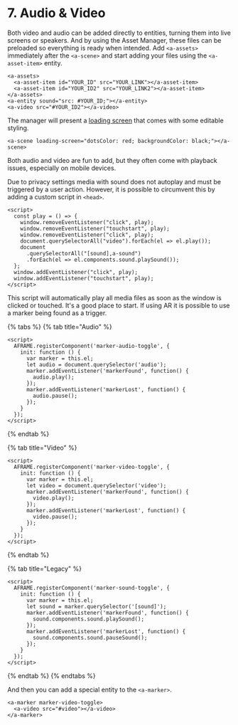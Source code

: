 # 7. Audio & Video

Both video and audio can be added directly to entities, turning them into live screens or speakers. And by using the Asset Manager, these files can be preloaded so everything is ready when intended. Add `<a-assets>` immediately after the `<a-scene>` and start adding your files using the `<a-asset-item>` entity.

```markup
<a-assets>
  <a-asset-item id="YOUR_ID" src="YOUR_LINK"></a-asset-item>
  <a-asset-item id="YOUR_ID2" src="YOUR_LINK2"></a-asset-item>
</a-assets>
<a-entity sound="src: #YOUR_ID;"></a-entity>
<a-video src="#YOUR_ID2"></a-video>
```

The manager will present a [loading screen](https://github.com/aframevr/aframe/blob/master/docs/components/loading-screen.md) that comes with some editable styling.

```markup
<a-scene loading-screen="dotsColor: red; backgroundColor: black;"></a-scene>
```

Both audio and video are fun to add, but they often come with playback issues, especially on mobile devices.

Due to privacy settings media with sound does not autoplay and must be triggered by a user action. However, it is possible to circumvent this by adding a custom script in `<head>`.

```markup
<script>
  const play = () => {
    window.removeEventListener("click", play);
    window.removeEventListener("touchstart", play);
    window.removeEventListener("click", play);
    document.querySelectorAll("video").forEach(el => el.play());
    document
      .querySelectorAll("[sound],a-sound")
      .forEach(el => el.components.sound.playSound());
  };
  window.addEventListener("click", play);
  window.addEventListener("touchstart", play);
</script>
```

This script will automatically play all media files as soon as the window is clicked or touched. It's a good place to start. If using AR it is possible to use a marker being found as a trigger.

{% tabs %}
{% tab title="Audio" %}
```markup
<script>
  AFRAME.registerComponent('marker-audio-toggle', {
    init: function () {
      var marker = this.el;
      let audio = document.querySelector('audio');
      marker.addEventListener('markerFound', function() {
        audio.play();
      });
      marker.addEventListener('markerLost', function() {
        audio.pause();
      });
    }
  });
</script>
```
{% endtab %}

{% tab title="Video" %}
```markup
<script>
  AFRAME.registerComponent('marker-video-toggle', {
    init: function () {
      var marker = this.el;
      let video = document.querySelector('video');
      marker.addEventListener('markerFound', function() {
        video.play();
      });
      marker.addEventListener('markerLost', function() {
        video.pause();
      });
    }
  });
</script>
```
{% endtab %}

{% tab title="Legacy" %}
```markup
<script>
  AFRAME.registerComponent('marker-sound-toggle', {
    init: function () {
      var marker = this.el;
      let sound = marker.querySelector('[sound]');
      marker.addEventListener('markerFound', function() {
        sound.components.sound.playSound();
      });
      marker.addEventListener('markerLost', function() {
        sound.components.sound.pauseSound();
      });
    }
  });
</script>
```
{% endtab %}
{% endtabs %}

And then you can add a special entity to the `<a-marker>`.

```markup
<a-marker marker-video-toggle>
  <a-video src="#video"></a-video>
</a-marker>
```

